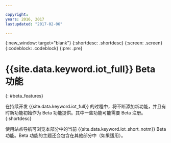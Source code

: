 ```yaml
---

copyright:
years: 2016, 2017
lastupdated: "2017-02-06"

---
```


{:new_window: target="blank"}
{:shortdesc: .shortdesc}
{:screen: .screen}
{:codeblock: .codeblock}
{:pre: .pre}

# {{site.data.keyword.iot_full}} Beta 功能
{: #beta_features}

在持续开发 {{site.data.keyword.iot_full}} 的过程中，将不断添加新功能，并且有时新功能初始作为 Beta 功能提供。其中一些功能可能需要 Beta 注册。  
{:shortdesc}

使用站点导航可浏览本部分中的当前 {{site.data.keyword.iot_short_notm}} Beta 功能。Beta 功能的主题还会包含在其他部分中（如果适用）。

